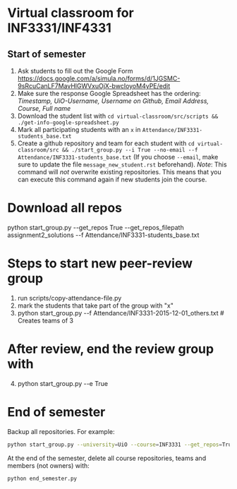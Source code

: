 Virtual classroom for INF3331/INF4331
=====================================

Start of semester
-----------------

1. Ask students to fill out the Google Form https://docs.google.com/a/simula.no/forms/d/1JGSMC-9sRcuCanLF7MavHlGWVxuOjX-bwcIoyoM4yPE/edit
2. Make sure the response Google Spreadsheet has the ordering: *Timestamp, UiO-Username, Username on Github, Email Address, Course, Full name*
3. Download the student list with `cd virtual-classroom/src/scripts && ./get-info-google-spreadsheet.py`
4. Mark all participating students with an `x` in `Attendance/INF3331-students_base.txt`
4. Create a github repository and team for each student with `cd virtual-classroom/src && ./start_group.py --i True --no-email --f Attendance/INF3331-students_base.txt`
   (If you choose `--email`, make sure to update the file `message_new_student.rst` beforehand).
   *Note*: This command will *not* overwrite existing repositories. This means that you can execute this command again if new students join the course.

# Download all repos
python start_group.py --get_repos True --get_repos_filepath assignment2_solutions --f Attendance/INF3331-students_base.txt

# Steps to start new peer-review group
1. run scripts/copy-attendance-file.py
2. mark the students that take part of the group with "x"
3. python start_group.py --f Attendance/INF3331-2015-12-01_others.txt  # Creates teams of 3

# After review, end the review group with
4. python start_group.py --e True


# End of semester

Backup all repositories. For example:

```bash
python start_group.py --university=UiO --course=INF3331 --get_repos=True --get_repos_filepath=../repos_2015
```

At the end of the semester, delete all course repositories, teams and members (not owners) with:

```bash
python end_semester.py
```
